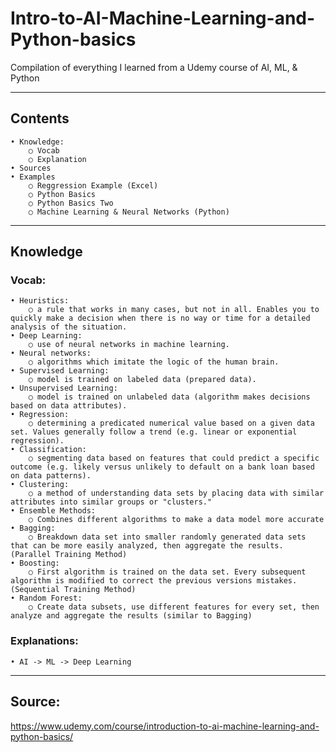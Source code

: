 # Intro-to-AI-Machine-Learning-and-Python-basics
Compilation of everything I learned from a Udemy course of AI, ML, &amp; Python
_________
## Contents

	• Knowledge:
		○ Vocab
		○ Explanation
	• Sources
	• Examples
		○ Reggression Example (Excel)
		○ Python Basics
		○ Python Basics Two
		○ Machine Learning & Neural Networks (Python)

_________
## Knowledge

### Vocab:
	• Heuristics:
		○ a rule that works in many cases, but not in all. Enables you to quickly make a decision when there is no way or time for a detailed analysis of the situation.
	• Deep Learning:
		○ use of neural networks in machine learning.
	• Neural networks:
		○ algorithms which imitate the logic of the human brain.
	• Supervised Learning:
		○ model is trained on labeled data (prepared data).
	• Unsupervised Learning:
		○ model is trained on unlabeled data (algorithm makes decisions based on data attributes).
	• Regression:
		○ determining a predicated numerical value based on a given data set. Values generally follow a trend (e.g. linear or exponential regression).
	• Classification:
		○ segmenting data based on features that could predict a specific outcome (e.g. likely versus unlikely to default on a bank loan based on data patterns).
	• Clustering:
		○ a method of understanding data sets by placing data with similar attributes into similar groups or "clusters."
	• Ensemble Methods:
		○ Combines different algorithms to make a data model more accurate
	• Bagging:
		○ Breakdown data set into smaller randomly generated data sets that can be more easily analyzed, then aggregate the results. (Parallel Training Method)
	• Boosting:
		○ First algorithm is trained on the data set. Every subsequent algorithm is modified to correct the previous versions mistakes. (Sequential Training Method)
	• Random Forest:
		○ Create data subsets, use different features for every set, then analyze and aggregate the results (similar to Bagging)

### Explanations:
	• AI -> ML -> Deep Learning

___________
## Source:

https://www.udemy.com/course/introduction-to-ai-machine-learning-and-python-basics/
